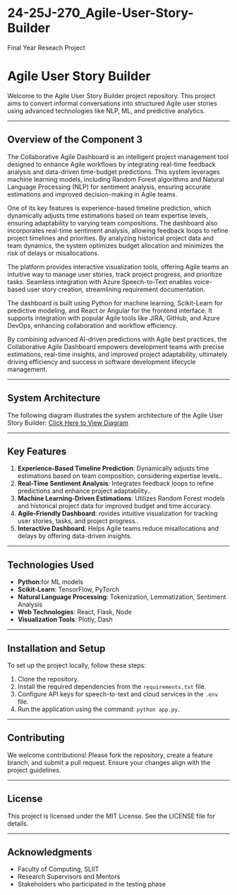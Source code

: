 # 24-25J-270_Agile-User-Story-Builder
Final Year Reseach Project
# Agile User Story Builder

Welcome to the Agile User Story Builder project repository. This project aims to convert informal conversations into structured Agile user stories using advanced technologies like NLP, ML, and predictive analytics.

---

## Overview of the Component 3

The Collaborative Agile Dashboard is an intelligent project management tool designed to enhance Agile workflows by integrating real-time feedback analysis and data-driven time-budget predictions. This system leverages machine learning models, including Random Forest algorithms and Natural Language Processing (NLP) for sentiment analysis, ensuring accurate estimations and improved decision-making in Agile teams.

One of its key features is experience-based timeline prediction, which dynamically adjusts time estimations based on team expertise levels, ensuring adaptability to varying team compositions. The dashboard also incorporates real-time sentiment analysis, allowing feedback loops to refine project timelines and priorities. By analyzing historical project data and team dynamics, the system optimizes budget allocation and minimizes the risk of delays or misallocations.

The platform provides interactive visualization tools, offering Agile teams an intuitive way to manage user stories, track project progress, and prioritize tasks. Seamless integration with Azure Speech-to-Text enables voice-based user story creation, streamlining requirement documentation.

The dashboard is built using Python for machine learning, Scikit-Learn for predictive modeling, and React or Angular for the frontend interface. It supports integration with popular Agile tools like JIRA, GitHub, and Azure DevOps, enhancing collaboration and workflow efficiency.

By combining advanced AI-driven predictions with Agile best practices, the Collaborative Agile Dashboard empowers development teams with precise estimations, real-time insights, and improved project adaptability, ultimately driving efficiency and success in software development lifecycle management.



---

## System Architecture

The following diagram illustrates the system architecture of the Agile User Story Builder: [Click Here to View Diagram](https://drive.google.com/file/d/15by5uwhbV7NPTGWbXtKYL3ev6Bra8_Zk/view?usp=drive_link/)



---

## Key Features
1. **Experience-Based Timeline Prediction**: Dynamically adjusts time estimations based on team composition, considering expertise levels..
2. **Real-Time Sentiment Analysis**: Integrates feedback loops to refine predictions and enhance project adaptability..
3. **Machine Learning-Driven Estimations**: Utilizes Random Forest models and historical project data for improved budget and time accuracy.
4. **Agile-Friendly Dashboard**: rovides intuitive visualization for tracking user stories, tasks, and project progress..
5. **Interactive Dashboard**: Helps Agile teams reduce misallocations and delays by offering data-driven insights.

---

## Technologies Used
- **Python**:for ML models
- **Scikit-Learn**: TensorFlow, PyTorch
- **Natural Language Processing**: Tokenization, Lemmatization, Sentiment Analysis
- **Web Technologies**: React, Flask, Node
- **Visualization Tools**: Plotly, Dash

---

## Installation and Setup
To set up the project locally, follow these steps:
1. Clone the repository.
2. Install the required dependencies from the `requirements.txt` file.
3. Configure API keys for speech-to-text and cloud services in the `.env` file.
4. Run the application using the command: `python app.py`.

---

## Contributing
We welcome contributions! Please fork the repository, create a feature branch, and submit a pull request. Ensure your changes align with the project guidelines.

---

## License
This project is licensed under the MIT License. See the LICENSE file for details.

---

## Acknowledgments
- Faculty of Computing, SLIIT
- Research Supervisors and Mentors
- Stakeholders who participated in the testing phase
